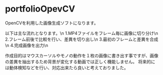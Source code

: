 # portfolioOpevCV
OpenCVを利用した画像生成ソフトになります。

以下は主な流れとなります。\n
  1.MP4ファイルをフレーム毎に画像に切り分け\n
  2.フレーム前後で比較を行い、差異を切り出し\n
  3.最初のフレームと差異を合成\n
  4.完成画像を出力\n

作成目的はマウスカーソルやモノの動作を１枚の画像に書き出す事ですが、画像の差異を抽出するため背景が変化する動画では正しく機能しません。
将来的には動体検知などを行い、対応出来たら良いと考えておりました。
